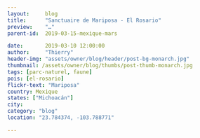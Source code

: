 ```yaml
---
layout:     blog
title:      "Sanctuaire de Mariposa - El Rosario"
preview:    "…"
parent-id:  2019-03-15-mexique-mars

date:       2019-03-10 12:00:00
author:     "Thierry"
header-img: "assets/owner/blog/header/post-bg-monarch.jpg"
thumbnail: /assets/owner/blog/thumbs/post-thumb-monarch.jpg
tags: [parc-naturel, faune]
pois: [el-rosario]
flickr-text: "Mariposa"
country: Mexique
states: ["Michoacán"]
city: 
category: "blog"
location: "23.784374, -103.788771"

---
```



